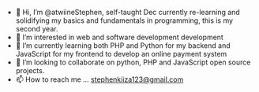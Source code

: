 - 👋 Hi, I’m @atwiineStephen, self-taught Dec currently re-learning and solidifying my basics and fundamentals in programming, this is my second year.
- 👀 I’m interested in web and software development development
- 🌱 I’m currently learning both PHP and Python for my backend and JavaScript for my frontend to develop an online payment system
- 💞️ I’m looking to collaborate on python, PHP and JavaScript open source projects.
- 📫 How to reach me ... stephenkiiza123@gmail.com

<!---
atwiineStephen/atwiineStephen is a ✨ special ✨ repository because its `README.md` (this file) appears on your GitHub profile.
You can click the Preview link to take a look at your changes.
--->
